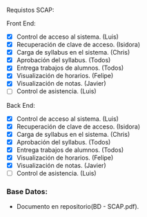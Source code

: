Requistos SCAP:

Front End:

- [x] Control de acceso al sistema. (Luis)
- [x] Recuperación de clave de acceso. (Isidora)
- [x] Carga de syllabus en el sistema. (Chris)
- [x] Aprobación del syllabus. (Todos)
- [x] Entrega trabajos de alumnos. (Todos)
- [x] Visualización de horarios. (Felipe)
- [x] Visualización de notas. (Javier)
- [ ] Control de asistencia. (Luis)

Back End:

- [x] Control de acceso al sistema. (Luis)
- [x] Recuperación de clave de acceso. (Isidora)
- [x] Carga de syllabus en el sistema. (Chris)
- [x] Aprobación del syllabus. (Todos)
- [x] Entrega trabajos de alumnos. (Todos)
- [x] Visualización de horarios. (Felipe)
- [x] Visualización de notas. (Javier)
- [ ] Control de asistencia. (Luis)

### Base Datos:

- Documento en repositorio(BD - SCAP.pdf).
